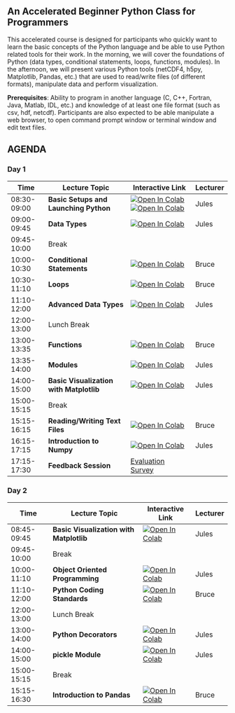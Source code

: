 ## An Accelerated Beginner Python Class for Programmers

This accelerated course is designed for participants who quickly want to learn the basic concepts of the Python language and be able to use Python related tools for their work. In the morning, we will cover the foundations of Python (data types, conditional statements, loops, functions, modules). In the afternoon, we will present various Python tools (netCDF4, h5py, Matplotlib, Pandas, etc.) that are used to read/write files (of different formats), manipulate data and perform visualization.

**Prerequisites**: Ability to program in another language (C, C++, Fortran, Java, Matlab, IDL, etc.) and knowledge of at least one file format (such as csv, hdf, netcdf). Participants are also expected to be able manipulate a web browser, to open command prompt window or terminal window and edit text files.


## AGENDA

### Day 1

| Time | Lecture Topic | Interactive Link | Lecturer |
|------|---------------|------------------|----------|
| 08:30-09:00 | **Basic Setups and Launching Python** | [![Open In Colab](https://colab.research.google.com/assets/colab-badge.svg)](https://colab.research.google.com/github/astg606/py_materials/blob/master/welcome/welcome.ipynb) [![Open In Colab](https://colab.research.google.com/assets/colab-badge.svg)](https://colab.research.google.com/github/astg606/py_materials/blob/master/welcome/running_python.ipynb) | Jules |
| 09:00-09:45 | **Data Types**  | [![Open In Colab](https://colab.research.google.com/assets/colab-badge.svg)](https://colab.research.google.com/github/astg606/py_materials/blob/master/data_types/python_data_types.ipynb) | Jules |
| 09:45-10:00 | Break |  |  |
| 10:00-10:30 | **Conditional Statements**  | [![Open In Colab](https://colab.research.google.com/assets/colab-badge.svg)](https://colab.research.google.com/github/astg606/py_materials/blob/master/conditional_logic/introduction_conditionals.ipynb) | Bruce |
| 10:30-11:10 | **Loops** | [![Open In Colab](https://colab.research.google.com/assets/colab-badge.svg)](https://colab.research.google.com/github/astg606/py_materials/blob/master/loops/introduction_loops.ipynb) | Bruce |
| 11:10-12:00 | **Advanced Data Types** | [![Open In Colab](https://colab.research.google.com/assets/colab-badge.svg)](https://colab.research.google.com/github/astg606/py_materials/blob/master/data_types/python_data_structures.ipynb) | Jules |
| 12:00-13:00 | Lunch Break |  |  |
| 13:00-13:35 | **Functions** | [![Open In Colab](https://colab.research.google.com/assets/colab-badge.svg)](https://colab.research.google.com/github/astg606/py_materials/blob/master/functions_modules/introduction_functions.ipynb) | Bruce |
| 13:35-14:00 | **Modules** | [![Open In Colab](https://colab.research.google.com/assets/colab-badge.svg)](https://colab.research.google.com/github/astg606/py_materials/blob/master/functions_modules/introduction_modules.ipynb) | Jules |
| 14:00-15:00 | **Basic Visualization with Matplotlib** | [![Open In Colab](https://colab.research.google.com/assets/colab-badge.svg)](https://colab.research.google.com/github/astg606/py_materials/blob/master/visualization/introduction_matplotlib.ipynb) | Jules |
| 15:00-15:15 | Break |  |  |
| 15:15-16:15 | **Reading/Writing Text Files** | [![Open In Colab](https://colab.research.google.com/assets/colab-badge.svg)](https://colab.research.google.com/github/astg606/py_materials/blob/master/input_output/introduction_io_text_files.ipynb) | Bruce |
| 16:15-17:15 | **Introduction to Numpy** | [![Open In Colab](https://colab.research.google.com/assets/colab-badge.svg)](https://colab.research.google.com/github/astg606/py_materials/blob/master/numpy/introduction_numpy.ipynb) | Jules |
| 17:15-17:30 | **Feedback Session** |  <a href="https://www.surveymonkey.com/r/PWQVXH5"> Evaluation Survey </a> | |

### Day 2

| Time | Lecture Topic | Interactive Link | Lecturer |
|------|---------------|------------------|----------|
| 08:45-09:45 | **Basic Visualization with Matplotlib** | [![Open In Colab](https://colab.research.google.com/assets/colab-badge.svg)](https://colab.research.google.com/github/astg606/py_materials/blob/master/visualization/introduction_matplotlib.ipynb) | Jules |
| 09:45-10:00 | Break |  |  |
| 10:00-11:10 | **Object Oriented Programming** | [![Open In Colab](https://colab.research.google.com/assets/colab-badge.svg)](https://colab.research.google.com/github/astg606/py_materials/blob/master/object_oriented_programming/introduction_oop.ipynb) | Jules |
| 11:10-12:00 | **Python Coding Standards** | [![Open In Colab](https://colab.research.google.com/assets/colab-badge.svg)](https://colab.research.google.com/github/astg606/py_materials/blob/master/coding_standards/introduction_coding_standards.ipynb) | Bruce |
| 12:00-13:00 | Lunch Break |  |  |
| 13:00-14:00 | **Python Decorators** | [![Open In Colab](https://colab.research.google.com/assets/colab-badge.svg)](https://colab.research.google.com/github/astg606/py_materials/blob/master/decorators/introduction_introduction_decorators.ipynb) | Jules |
| 14:00-15:00 | **pickle Module** | [![Open In Colab](https://colab.research.google.com/assets/colab-badge.svg)](https://colab.research.google.com/github/astg606/py_materials/blob/master/useful_modules/introduction_pickle.ipynb) | Jules |
| 15:00-15:15 | Break |  |  |
| 15:15-16:30 | **Introduction to Pandas** | [![Open In Colab](https://colab.research.google.com/assets/colab-badge.svg)](https://colab.research.google.com/github/astg606/py_materials/blob/master/pandas/introduction_pandas.ipynb) | Bruce |



<!---
| 17:15-17:30 | **Feedback Session** |  |  |
| 17:15-17:30 | **Feedback Session** |  <a href="https://www.surveymonkey.com/r/PWQVXH5"> Evaluation Survey </a> | |
--->
